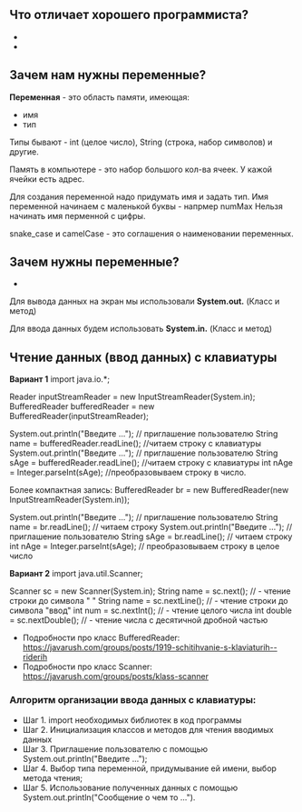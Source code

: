 ## Что отличает хорошего программиста?
- 
-



## Зачем нам нужны переменные? 


**Переменная** - это область памяти, имеющая:
* имя
* тип

Типы бывают - int (целое число), String (строка, набор символов) и другие.

Память в компьютере - это набор большого кол-ва ячеек. У кажой ячейки есть адрес.

Для создания переменной надо придумать имя и задать тип.
Имя переменной начинаем с маленькой буквы - напрмер numMax
Нельзя начинать имя перменной с цифры.

snake_case и camelCase - это соглашения о наименовании переменных.

**Зачем нужны переменные?**
- 
- 

Для вывода данных на экран мы использовали **System.out.** (Класс и метод)

Для ввода данных будем использовать **System.in.** (Класс и метод)

##  Чтение данных (ввод данных) с клавиатуры

**Вариант 1**
import java.io.*;

Reader inputStreamReader = new InputStreamReader(System.in);
BufferedReader bufferedReader = new BufferedReader(inputStreamReader);

System.out.println("Введите ..."); // приглашение пользователю
String name = bufferedReader.readLine(); //читаем строку с клавиатуры
System.out.println("Введите ..."); // приглашение пользователю
String sAge = bufferedReader.readLine(); //читаем строку с клавиатуры
int nAge = Integer.parseInt(sAge); //преобразовываем строку в число.

Более компактная запись:
BufferedReader br = new BufferedReader(new InputStreamReader(System.in));

System.out.println("Введите ..."); // приглашение пользователю
String name = br.readLine(); // читаем строку
System.out.println("Введите ..."); // приглашение пользователю
String sAge = br.readLine(); // читаем строку
int nAge = Integer.parseInt(sAge); // преобразовываем строку в целое число

**Вариант 2**
import java.util.Scanner;

Scanner sc = new Scanner(System.in);
String name = sc.next(); // - чтение строки до символа " "
String name = sc.nextLine(); // - чтение строки до символа "ввод"
int num = sc.nextInt(); // - чтение целого числа
int double = sc.nextDouble(); // - чтение числа c десятичной дробной частью

* Подробности про класс BufferedReader: https://javarush.com/groups/posts/1919-schitihvanie-s-klaviaturih--riderih
* Подробности про класс Scanner: https://javarush.com/groups/posts/klass-scanner


### Алгоритм организации ввода данных с клавиатуры:
* Шаг 1. import необходимых библиотек в код программы
* Шаг 2. Инициализация классов и методов для чтения вводимых данных
* Шаг 3. Приглашение пользователю с помощью System.out.println("Введите ...");
* Шаг 4. Выбор типа переменной, придумывание ей имени, выбор метода чтения;
* Шаг 5. Использование полученных данных с помощью System.out.println("Сообщение о чем то ...").

